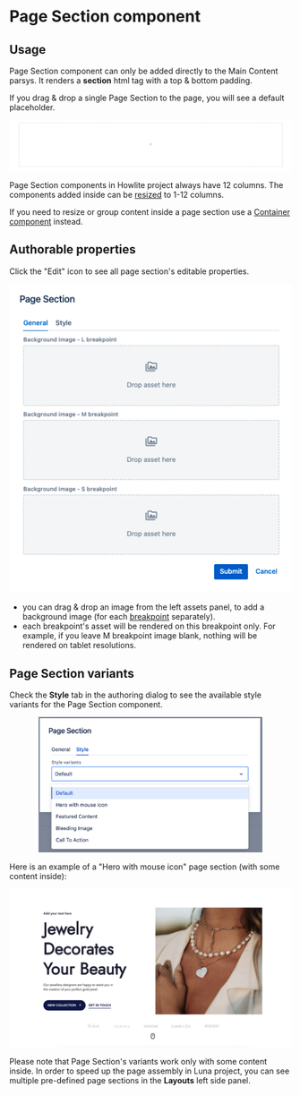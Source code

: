 # Page Section component

## Usage

Page Section component can only be added directly to the Main Content parsys. It renders a __section__ html tag with a top & bottom padding. 

If you drag & drop a single Page Section to the page, you will see a default placeholder.

<p align="center" width="100%">
    <img class="image--with-border" src="./page-section-placeholder.jpg" alt="Page Section placeholder">
</p>

Page Section components in Howlite project always have 12 columns. The components added inside can be [resized](../grid) to 1-12 columns.

If you need to resize or group content inside a page section use a [Container component](../container) instead.

## Authorable properties

Click the "Edit" icon to see all page section's editable properties.

<p align="center" width="100%">
    <img class="image--with-border" src="./dialog.jpg" alt="Page section - general properties">
</p>

- you can drag & drop an image from the left assets panel, to add a background image (for each [breakpoint](../grid#breakpoints-definition) separately).
- each breakpoint's asset will be rendered on this breakpoint only. For example, if you leave M breakpoint image blank, nothing will be rendered on tablet resolutions.

## Page Section variants
Check the **Style** tab in the authoring dialog to see the available style variants for the Page Section component. 

<p align="center" width="100%">
    <img class="image--with-border" src="./style-variants.jpg" alt="Page section - style variants" width="400px">
</p>

Here is an example of a "Hero with mouse icon" page section (with some content inside):

<p align="center" width="100%">
    <img class="image--with-border" src="./example.jpg" alt="Page section - hero variant example">
</p>

Please note that Page Section's variants work only with some content inside. In order to speed up the page assembly in Luna project, you can see multiple pre-defined page sections in the **Layouts** left side panel.